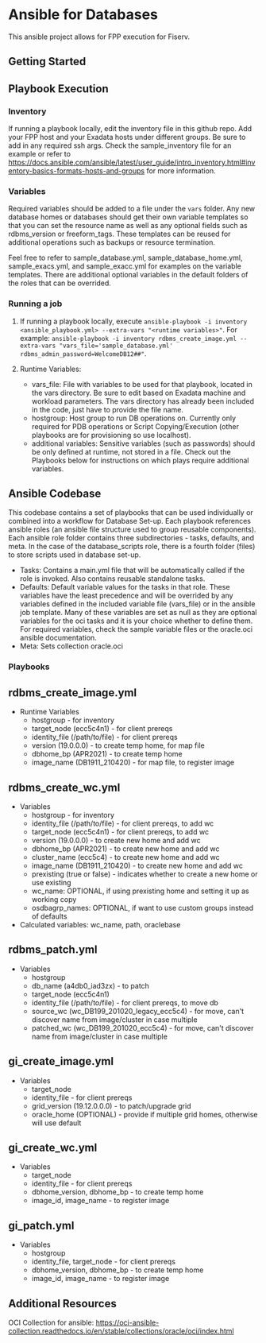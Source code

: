 # Ansible for Databases

This ansible project allows for FPP execution for Fiserv. 

## Getting Started

## Playbook Execution

### Inventory

If running a playbook locally, edit the inventory file in this github repo. Add your FPP host and your Exadata hosts under different groups. Be sure to add in any required ssh args. Check the sample_inventory file for an example or refer to https://docs.ansible.com/ansible/latest/user_guide/intro_inventory.html#inventory-basics-formats-hosts-and-groups for more information. 

### Variables

Required variables should be added to a file under the `vars` folder. Any new database homes or databases should get their own variable templates so that you can set the resource name as well as any optional fields such as rdbms_version or freeform_tags. These templates can be reused for additional operations such as backups or resource termination. 

Feel free to refer to sample_database.yml, sample_database_home.yml, sample_exacs.yml, and sample_exacc.yml for examples on the variable templates. There are additional optional variables in the default folders of the roles that can be overrided. 

### Running a job

1. If running a playbook locally, execute `ansible-playbook -i inventory <ansible_playbook.yml> --extra-vars "<runtime variables>"`. For example: `ansible-playbook -i inventory rdbms_create_image.yml --extra-vars "vars_file='sample_database.yml' rdbms_admin_password=WelcomeDB12##"`.

2. Runtime Variables:
    - vars_file: File with variables to be used for that playbook, located in the vars directory. Be sure to edit based on Exadata machine and workload parameters. The vars directory has already been included in the code, just have to provide the file name. 
    - hostgroup: Host group to run DB operations on. Currently only required for PDB operations or Script Copying/Execution (other playbooks are for provisioning so use localhost).
    - additional variables: Sensitive variables (such as passwords) should be only defined at runtime, not stored in a file. Check out the Playbooks below for instructions on which plays require additional variables.


## Ansible Codebase

This codebase contains a set of playbooks that can be used individually or combined into a workflow for Database Set-up. Each playbook references ansible roles (an ansible file structure used to group reusable components). Each ansible role folder contains three subdirectories - tasks, defaults, and meta. In the case of the database_scripts role, there is a fourth folder (files) to store scripts used in database set-up.

- Tasks: Contains a main.yml file that will be automatically called if the role is invoked. Also contains reusable standalone tasks.
- Defaults: Default variable values for the tasks in that role. These variables have the least precedence and will be overrided by any variables defined in the included variable file (vars_file) or in the ansible job template. Many of these variables are set as null as they are optional variables for the oci tasks and it is your choice whether to define them. For required variables, check the sample variable files or the oracle.oci ansible documentation. 
- Meta: Sets collection oracle.oci


### Playbooks

**rdbms_create_image.yml**
- 
- Runtime Variables
    - hostgroup - for inventory
    - target_node (ecc5c4n1) - for client prereqs
    - identity_file  (/path/to/file) - for client prereqs
    - version (19.0.0.0) - to create temp home, for map file
    - dbhome_bp (APR2021) - to create temp home
    - image_name (DB1911_210420) - for map file, to register image

**rdbms_create_wc.yml**
- 
- Variables
    - hostgroup - for inventory
    - identity_file  (/path/to/file) - for client prereqs, to add wc
    - target_node (ecc5c4n1) - for client prereqs, to add wc
    - version (19.0.0.0) - to create new home and add wc
    - dbhome_bp (APR2021) - to create new home and add wc
    - cluster_name (ecc5c4) - to create new home and add wc
    - image_name (DB1911_210420) - to create new home and add wc
    - prexisting (true or false) - indicates whether to create a new home or use existing
    - wc_name: OPTIONAL, if using prexisting home and setting it up as working copy
    - osdbagrp_names: OPTIONAL, if want to use custom groups instead of defaults
- Calculated variables: wc_name, path, oraclebase

**rdbms_patch.yml**
- 
- Variables
    - hostgroup
    - db_name (a4db0_iad3zx) - to patch
    - target_node (ecc5c4n1)
    - identity_file  (/path/to/file) - for client prereqs, to move db
    - source_wc (wc_DB199_201020_legacy_ecc5c4) - for move, can't discover name from image/cluster in case multiple
    - patched_wc (wc_DB199_201020_ecc5c4) - for move, can't discover name from image/cluster in case multiple

**gi_create_image.yml**
- 
- Variables
    - target_node
    - identity_file - for client prereqs
    - grid_version (19.12.0.0.0) - to patch/upgrade grid
    - oracle_home (OPTIONAL) - provide if multiple grid homes, otherwise will use default

**gi_create_wc.yml**
- 
- Variables
    - target_node
    - identity_file - for client prereqs
    - dbhome_version, dbhome_bp - to create temp home
    - image_id, image_name - to register image

**gi_patch.yml**
- 
- Variables
    - hostgroup
    - identity_file, target_node - for client prereqs
    - dbhome_version, dbhome_bp - to create temp home
    - image_id, image_name - to register image


## Additional Resources

OCI Collection for ansible: https://oci-ansible-collection.readthedocs.io/en/stable/collections/oracle/oci/index.html



